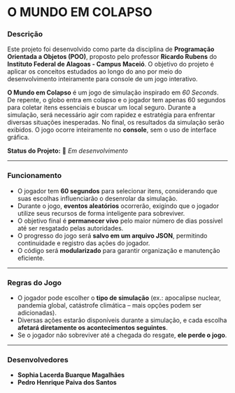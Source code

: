 # **O MUNDO EM COLAPSO**  

### **Descrição**  
Este projeto foi desenvolvido como parte da disciplina de **Programação Orientada a Objetos (POO)**, proposto pelo professor **Ricardo Rubens** do **Instituto Federal de Alagoas - Campus Maceió**. O objetivo do projeto é aplicar os conceitos estudados ao longo do ano por meio do desenvolvimento inteiramente para console de um jogo interativo.  

**O Mundo em Colapso** é um jogo de simulação inspirado em *60 Seconds*. De repente, o globo entra em colapso e o jogador tem apenas 60 segundos para coletar itens essenciais e buscar um local seguro. Durante a simulação, será necessário agir com rapidez e estratégia para enfrentar diversas situações inesperadas. No final, os resultados da simulação serão exibidos. O jogo ocorre inteiramente no **console**, sem o uso de interface gráfica.  

**Status do Projeto:** 🚧 *Em desenvolvimento*  

---

### **Funcionamento**  
- O jogador tem **60 segundos** para selecionar itens, considerando que suas escolhas influenciarão o desenrolar da simulação.  
- Durante o jogo, **eventos aleatórios** ocorrerão, exigindo que o jogador utilize seus recursos de forma inteligente para sobreviver.  
- O objetivo final é **permanecer vivo** pelo maior número de dias possível até ser resgatado pelas autoridades.  
- O progresso do jogo será **salvo em um arquivo JSON**, permitindo continuidade e registro das ações do jogador.  
- O código será **modularizado** para garantir organização e manutenção eficiente.  

---

### **Regras do Jogo**  
- O jogador pode escolher o **tipo de simulação** (ex.: apocalipse nuclear, pandemia global, catástrofe climática – mais opções podem ser adicionadas).  
- Diversas ações estarão disponíveis durante a simulação, e cada escolha **afetará diretamente os acontecimentos seguintes**.  
- Se o jogador não sobreviver até a chegada do resgate, **ele perde o jogo**.  

---

### **Desenvolvedores**  
- **Sophia Lacerda Buarque Magalhães**  
- **Pedro Henrique Paiva dos Santos**  
